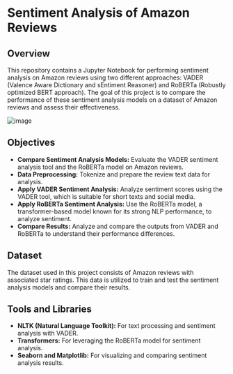 # Sentiment Analysis of Amazon Reviews

## Overview

This repository contains a Jupyter Notebook for performing sentiment analysis on Amazon reviews using two different approaches: VADER (Valence Aware Dictionary and sEntiment Reasoner) and RoBERTa (Robustly optimized BERT approach). The goal of this project is to compare the performance of these sentiment analysis models on a dataset of Amazon reviews and assess their effectiveness.

![image](https://github.com/user-attachments/assets/e8b8c8d2-e95b-4db2-908b-f428c3e66963)


## Objectives

- **Compare Sentiment Analysis Models:** Evaluate the VADER sentiment analysis tool and the RoBERTa model on Amazon reviews.
- **Data Preprocessing:** Tokenize and prepare the review text data for analysis.
- **Apply VADER Sentiment Analysis:** Analyze sentiment scores using the VADER tool, which is suitable for short texts and social media.
- **Apply RoBERTa Sentiment Analysis:** Use the RoBERTa model, a transformer-based model known for its strong NLP performance, to analyze sentiment.
- **Compare Results:** Analyze and compare the outputs from VADER and RoBERTa to understand their performance differences.

## Dataset

The dataset used in this project consists of Amazon reviews with associated star ratings. This data is utilized to train and test the sentiment analysis models and compare their results.

## Tools and Libraries

- **NLTK (Natural Language Toolkit):** For text processing and sentiment analysis with VADER.
- **Transformers:** For leveraging the RoBERTa model for sentiment analysis.
- **Seaborn and Matplotlib:** For visualizing and comparing sentiment analysis results.

